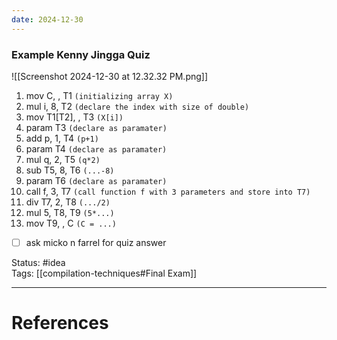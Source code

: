 ```yaml
---
date: 2024-12-30
---
```

### Example Kenny Jingga Quiz

![[Screenshot 2024-12-30 at 12.32.32 PM.png]]

1. mov C, , T1 `(initializing array X)`
2. mul i, 8, T2 `(declare the index with size of double)`
3. mov T1[T2], , T3 `(X[i])`
4. param T3 `(declare as paramater)`
5. add p, 1, T4 `(p+1)`
6. param T4 `(declare as paramater)`
7. mul q, 2, T5 `(q*2)`
8. sub T5, 8, T6 `(...-8)`
9. param T6 `(declare as paramater)`
10. call f, 3, T7 `(call function f with 3 parameters and store into T7)`
11. div T7, 2, T8 `(.../2)`
12. mul 5, T8, T9 `(5*...)`
13. mov T9, , C `(C = ...)`

- [ ] ask micko n farrel for quiz answer

Status: #idea  
Tags:  [[compilation-techniques#Final Exam]]

---
# References